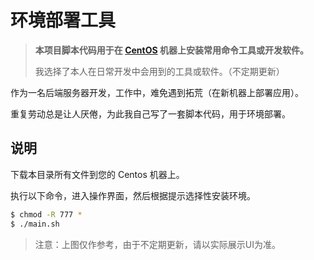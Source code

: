 # 环境部署工具

> **本项目脚本代码用于在 [CentOS](https://www.centos.org/) 机器上安装常用命令工具或开发软件。**
>
> 我选择了本人在日常开发中会用到的工具或软件。（不定期更新）

作为一名后端服务器开发，工作中，难免遇到拓荒（在新机器上部署应用）。

重复劳动总是让人厌倦，为此我自己写了一套脚本代码，用于环境部署。

## 说明

下载本目录所有文件到您的 Centos 机器上。

执行以下命令，进入操作界面，然后根据提示选择性安装环境。

```sh
$ chmod -R 777 *
$ ./main.sh
```

> 注意：上图仅作参考，由于不定期更新，请以实际展示UI为准。
